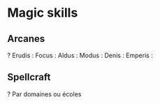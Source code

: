 # Magic skills

## Arcanes

?
Erudis :
Focus :
Aldus :
Modus :
Denis :
Emperis :

## Spellcraft

?
Par domaines ou écoles
